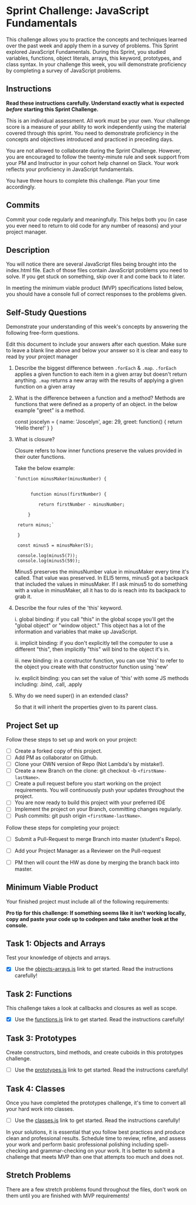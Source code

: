# Sprint Challenge: JavaScript Fundamentals

This challenge allows you to practice the concepts and techniques learned over the past week and apply them in a survey of problems. This Sprint explored JavaScript Fundamentals. During this Sprint, you studied variables, functions, object literals, arrays, this keyword, prototypes, and class syntax. In your challenge this week, you will demonstrate proficiency by completing a survey of JavaScript problems.

## Instructions

**Read these instructions carefully. Understand exactly what is expected _before_ starting this Sprint Challenge.**

This is an individual assessment. All work must be your own. Your challenge score is a measure of your ability to work independently using the material covered through this sprint. You need to demonstrate proficiency in the concepts and objectives introduced and practiced in preceding days.

You are not allowed to collaborate during the Sprint Challenge. However, you are encouraged to follow the twenty-minute rule and seek support from your PM and Instructor in your cohort help channel on Slack. Your work reflects your proficiency in JavaScript fundamentals.

You have three hours to complete this challenge. Plan your time accordingly.

## Commits

Commit your code regularly and meaningfully. This helps both you (in case you ever need to return to old code for any number of reasons) and your project manager.

## Description

You will notice there are several JavaScript files being brought into the index.html file.  Each of those files contain JavaScript problems you need to solve.  If you get stuck on something, skip over it and come back to it later.

In meeting the minimum viable product (MVP) specifications listed below, you should have a console full of correct responses to the problems given.

## Self-Study Questions

Demonstrate your understanding of this week's concepts by answering the following free-form questions.

Edit this document to include your answers after each question. Make sure to leave a blank line above and below your answer so it is clear and easy to read by your project manager

1. Describe the biggest difference between `.forEach` & `.map`.
    `.forEach` applies a given function to each item in a given array but doesn't return anything.
    `.map` returns a new array with the results of applying a given function on a given array
2. What is the difference between a function and a method?
    Methods are functions that were defined as a property of an object.
    in the below example "greet" is a method.

    const joscelyn = {
        name: 'Joscelyn',
        age: 29,
        greet: function() {
            return 'Hello there!'
        }
    }

3. What is closure?

    Closure refers to how inner functions preserve the values provided in their outer functions.

    Take the below example:

       `function minusMaker(minusNumber) {

  
             function minus(firstNumber) {

                return firstNumber - minusNumber;

            }

        return minus;`

        }

        const minus5 = minusMaker(5);

        console.log(minus5(7));
        console.log(minus5(59));

    Minus5 preserves the minusNumber value in minusMaker every time it's called. That value was preserved.
    In ELI5 terms, minus5 got a backpack that included the values in minusMaker. If I ask minus5 to do something with a
    value in minusMaker, all it has to do is reach into its backpack to grab it.




4. Describe the four rules of the 'this' keyword.

    i. global binding:
        if you call "this" in the global scope
        you'll get the "global object" or
        "window object." This object has a lot of the
        information and variables that make up
        JavaScript.

    ii. implicit binding:
        if you don't explicitly tell the computer
        to use a different "this", then implicitly
        "this" will bind to the object it's in.

    iii. new binding:
        in a constructor function, you can use 'this'
        to refer to the object you create with that
        constructor function using 'new'
    
    iv. explicit binding:
        you can set the value of 'this' with some
        JS methods including: .bind, .call, .apply

5. Why do we need super() in an extended class?

    So that it will inherit the properties given to its parent class.

## Project Set up

Follow these steps to set up and work on your project:

- [ ] Create a forked copy of this project.
- [ ] Add PM as collaborator on Github.
- [ ] Clone your OWN version of Repo (Not Lambda's by mistake!).
- [ ] Create a new Branch on the clone: git checkout -b `<firstName-lastName>`.
- [ ] Create a pull request before you start working on the project requirements.  You will continuously push your updates throughout the project.
- [ ] You are now ready to build this project with your preferred IDE
- [ ] Implement the project on your Branch, committing changes regularly.
- [ ] Push commits: git push origin `<firstName-lastName>`.

Follow these steps for completing your project:

- [ ] Submit a Pull-Request to merge <firstName-lastName> Branch into master (student's  Repo).
- [ ] Add your Project Manager as a Reviewer on the Pull-request
- [ ] PM then will count the HW as done by  merging the branch back into master.


## Minimum Viable Product

Your finished project must include all of the following requirements:

**Pro tip for this challenge: If something seems like it isn't working locally, copy and paste your code up to codepen and take another look at the console.**

## Task 1: Objects and Arrays
Test your knowledge of objects and arrays. 
* [x] Use the [objects-arrays.js](challenges/objects-arrays.js) link to get started.  Read the instructions carefully!

## Task 2: Functions
This challenge takes a look at callbacks and closures as well as scope. 
* [x] Use the [functions.js](challenges/functions.js) link to get started. Read the instructions carefully!

## Task 3: Prototypes
Create constructors, bind methods, and create cuboids in this prototypes challenge.
* [ ] Use the [prototypes.js](challenges/prototypes.js) link to get started. Read the instructions carefully!

## Task 4: Classes
Once you have completed the prototypes challenge, it's time to convert all your hard work into classes.
* [ ] Use the [classes.js](challenges/classes.js) link to get started. Read the instructions carefully!

In your solutions, it is essential that you follow best practices and produce clean and professional results. Schedule time to review, refine, and assess your work and perform basic professional polishing including spell-checking and grammar-checking on your work. It is better to submit a challenge that meets MVP than one that attempts too much and does not.

## Stretch Problems

There are a few stretch problems found throughout the files, don't work on them until you are finished with MVP requirements!
